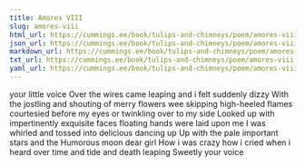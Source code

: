 ```yaml
---
title: Amores VIII
slug: amores-viii
html_url: https://cummings.ee/book/tulips-and-chimneys/poem/amores-viii/
json_url: https://cummings.ee/book/tulips-and-chimneys/poem/amores-viii.json
markdown_url: https://cummings.ee/book/tulips-and-chimneys/poem/amores-viii.md
txt_url: https://cummings.ee/book/tulips-and-chimneys/poem/amores-viii.txt
yaml_url: https://cummings.ee/book/tulips-and-chimneys/poem/amores-viii.yaml
---
```


your little voice
Over the wires came leaping
and i felt suddenly
dizzy
With the jostling and shouting of merry flowers
wee skipping high-heeled flames
courtesied before my eyes
or twinkling over to my side
Looked up
with impertinently exquisite faces
floating hands were laid upon me
I was whirled and tossed into delicious dancing
up
Up
with the pale important
stars and the Humorous
moon
dear girl
How i was crazy how i cried when i heard
over time
and tide and death
leaping
Sweetly
your voice
